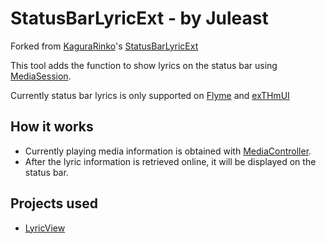 # StatusBarLyricExt - by Juleast
Forked from [KaguraRinko](https://github.com/KaguraRinko)'s [StatusBarLyricExt](https://github.com/KaguraRinko/StatusBarLyricExt)

This tool adds the function to show lyrics on the status bar using [MediaSession](https://developer.android.google.cn/reference/android/media/session/MediaSession).

Currently status bar lyrics is only supported on [Flyme](https://www.flyme.com/) and [exTHmUI](https://www.exthmui.cn/)

## How it works
- Currently playing media information is obtained with [MediaController](https://developer.android.google.cn/reference/android/media/session/MediaController).
- After the lyric information is retrieved online, it will be displayed on the status bar.

## Projects used
- [LyricView](https://github.com/markzhai/LyricView)
